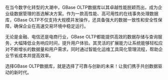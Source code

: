 在当今数字化转型的大潮中，GBase OLTP数据库以其卓越性能脱颖而出，成为企业级数据管理的首选解决方案。作为一款高性能、高可用性的在线事务处理数据库，GBase OLTP不仅支持大规模并发操作，还具备强大的数据一致性和安全性保障，确保企业在高速交易环境中稳定运行。

无论是金融、电信还是电商行业，GBase OLTP都能提供高效的数据存储与查询服务，大幅降低业务响应时间，提升用户体验。其灵活的扩展能力让系统能够轻松应对不断增长的数据量和用户需求，同时通过智能化运维工具简化管理流程，帮助企业节省成本并提高效率。

选择GBase OLTP数据库，就是选择了可靠与创新的未来！让我们携手共创数据驱动的新时代。